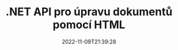 ---
############################# Static ############################
layout: "product"
date: 2022-11-09T21:39:28
draft: false

product: "Editor"
product_tag: "editor"
platform: ".NET"
platform_tag: "net"

############################# Head ############################
head_title: "C# .NET Document Editor API | Upravte Word Excel PowerPoint Web XML pomocí HTML"
head_description: "API editoru dokumentů C# .NET pro načtení formátů Microsoft Word, Excel, PowerPoint, PDF, XML, web a textové soubory do HTML, manipulaci a převod zpět do původního formátu."

############################# Header ############################
title: ".NET API pro úpravu dokumentů pomocí HTML"
description: "Vyvíjejte aplikace .NET, integrujte je s editorem HTML, načtěte podporovaný dokument, upravujte a převádějte do původního formátu."
button:
    enable: true

############################# SubMenu ############################
submenu:
    enable: true
    
    left:
        img_alt: "GroupDocs.Editor for .NET"
        image: "https://www.groupdocs.cloud/templates/groupdocs/images/product-logos/groupdocs-editor-net.png"
        product: "GroupDocs.Editor"
        platform: ".NET"

    middle:
        button:
            # button loop
            - link: "#overview"
              text: "Přehled"

            # button loop
            - link: "#features"
              text: "Funkce"

            # button loop
            - link: "#support"
              text: "Podpěra, podpora"

            # button loop
            - link: "https://products.groupdocs.app/editor"
              text: "Živá ukázka"

            # button loop
            - link: "https://purchase.groupdocs.com/pricing/editor/net"
              text: "Ceny"

    right:
        link_download: "https://downloads.groupdocs.com/editor"
        link_learn: "https://docs.groupdocs.com/editor/net/"
        link_buy: "https://purchase.groupdocs.com"

############################# Overview ############################
overview:
    enable: true
    content: |
      GroupDocs.Editor for .NET API vám pomůže vytvořit jednoduché a snadno použitelné aplikace C#, ASP.NET a další .NET aplikace, které se snadno integrují s oblíbenými editory HTML (jak open source, tak placenými) pro převod, úpravu a manipulaci s dokumenty. populární formáty souborů. Naše .NET Editor API umožňuje načíst dokument, převést jej do HTML, odeslat HTML do externího HTML editoru, a jakmile je manipulace hotová, uloží HTML do původního formátu souboru. Můžete také samostatně načíst zdroje připojené k libovolnému dokumentu. Pracuje se všemi druhy dokumentů, jako je například Microsoft Word, Excel, PowerPoint, PDF, XPS, OpenDocument, text, web, e-mail, e-kniha a další.
    tabs:
      enable: true
      
      ## TAB ONE ##
      tab_one:
        description: |
          Následuje přehled GroupDocs.Editoru pro .NET:
      
        left:
          enable: true
          icon: "fab fa-html5"
          title: "Manipulujte pomocí HTML"
          content: |
            * Načíst podporovaný dokument
            * Upravujte obsah pomocí HTML
            * Upravit související styly
            * Převést do původního formátu
      
      ## TAB TWO ##
      tab_two:
        description: |
          GroupDocs.Editor pro .NET podporuje následující [formáty souborů](https://docs.groupdocs.com/editor/java/supported-document-formats/)

        left:
          enable: true
          table:
            # table loop
            - title: "Microsoft Office"
              content: |
                * **Microsoft Word**: DOC, DOCX, DOCM, DOT, DOTM, DOTX, FlatOPC, WordML, RTF
                * **Microsoft Excel**: XLS, XLSX, XLSM, XLT, XLTX, XLTM, XLSB, XLAM, CSV, TSV, SXC, SpreadsheetML, DIF, DSV
                * **Microsoft PowerPoint**: PPT, PPTX, PPTM, PPS, PPSX, PPSM, POT, POTX, POTM

        right:
          enable: true
          table:
            # table loop
            - title: "Rodiny jiných formátů"
              content: |
                * **Formáty OpenDocument**: ODT, OTT, ODS, FODS, ODP, OTP
                * **Formáty s pevným rozložením**: PDF, XPS
                * **Webové formáty**: HTML, MHTML, CHM, XML, TXT
                * **Webové formáty**: MOBI, AZW3, ePub

      ## TAB THREE ##
      tab_three:
        description: |
          GroupDocs.Editor pro .NET podporuje následující operační systémy, rámce a správce balíčků:
        
        left:
          enable: true
          table:
            # table loop
            - icon: "fab fa-windows"
              title: "Operační systémy"
              content: |
                * Microsoft Windows Desktop
                * Microsoft Windows Server
                * Microsoft Windows Azure
                * Linux

            # table loop
            - icon: "fas fa-code"
              title: "Podporované rámce"
              content: |
                * .NET Framework 4.6.1+
                * .NET Standard 2.0+
                * .NET 6+
                * Mono Framework 1.2+

        right:
          enable: true
          table:
            # table loop
            - icon: "fas fa-box"
              title: "Správci balíčků"
              content: |
                * NuGet

            # table loop
            - icon: "fas fa-tools"
              title: "Vývojová prostředí"
              content: |
                * Microsoft Visual Studio
                * Xamarin.Android
                * Xamarin.IOS
                * Xamarin.Mac
                * MonoDevelop

############################# Features ############################
features:
    enable: true
    title: "Funkce GroupDocs.Editor pro .NET"

    feature:
      # feature loop
      - icon: "fas fa-copy"
        content: "Snadná integrace s jakýmkoli HTML editorem"

      # feature loop
      - icon: "fas fa-eye"
        content: "Převést dokument do HTML DOM"

      # feature loop
      - icon: "fas fa-bolt"
        content: "Načtení obsahu HTML ze streamu dokumentů"
      
      # feature loop
      - icon: "fas fa-file-powerpoint"
        content: "Získejte obsah HTML a jeho vložené zdroje"

      # feature loop
      - icon: "fas fa-code"
        content: "Získejte obsah značky HTML Body z dokumentu"

      # feature loop
      - icon: "fas fa-cloud"
        content: "Získejte šablony stylů CSS dokumentu HTML"

      # feature loop
      - icon: "fas fa-remove-format"
        content: "Procházejte obsah HTML a ukládejte jeho zdroje"

      # feature loop
      - icon: "fas fa-comment-slash"
        content: "Načíst HTML DOM z obsahu řetězce a převést na dokument"

      # feature loop
      - icon: "fas fa-location-arrow"
        content: "HTML DOM spolu s konverzí zdrojů"

      # feature loop
      - icon: "fas fa-border-all"
        content: "Upravujte dokumenty různých formátů v HTML"

      # feature loop
      - icon: "fas fa-wrench"
        content: "Přesný převod"

      # feature loop
      - icon: "fas fa-columns"
        content: "Použijte ochranu proti čtení a/nebo zápisu na výsledný dokument"

      # feature loop
      - icon: "fas fa-file-word"
        content: "Stránkování dokumentů pro zpracování textu a úpravy v libovolném editoru WYSIWYG"

      # feature loop
      - icon: "fas fa-envelope"
        content: "Databáze (DB) a uživatelské rozhraní (UI) Agnostic"

      # feature loop
      - icon: "fas fa-print"
        content: "Výkonné funkce zpracování XML"

      # feature loop
      - icon: "fas fa-file-archive"
        content: "Načtení OTF (písma otevřeného typu) ze vstupních dokumentů a export do výsledného dokumentu"

      # feature loop
      - icon: "fas fa-lock"
        content: "Zpracovávejte rastrové a vektorové obrázky interně v rámci podporovaných formátů vstupních dokumentů"

      # feature loop
      - icon: "fas fa-file-code"
        content: "Vložte obsah upraveného sešitu do původní tabulky na požadované místo"
      
      # feature loop
      - icon: "fas fa-fill-drip"
        content: "Upravte snímky a vložte je do výsledné tabulky"

      # feature loop
      - icon: "fas fa-file-excel"
        content: "Vložit písma do výsledného dokumentu pro zpracování textu při ukládání"

    more_feature:
      # more_feature_loop
      - title: "Přesný převod do az HTML DOM"
        content: |
          GroupDocs.Editor for .NET API umožňuje vašim .NET aplikacím načíst dokument podporovaného formátu a převést jej na HTML Document Object Model (DOM) spolu s extrakcí připojených zdrojů, jako je CSS. Poté můžete provést úpravy kódu HTML pomocí svého oblíbeného editoru HTML. Jakmile dokončíte úpravy, GroupDocs.Editor for .NET API vám umožní přesně převést tento HTML DOM zpět na původní soubor.

          ```cs
          // Create Editor class by loading an input document
          Editor editor = new Editor("Sample.docx");

          // Open document for edit and obtain EditableDocument
          EditableDocument original = editor.Edit();

          // Obtain all-embedded HTML from it
          string allEmbeddedInside = original.GetEmbeddedHtml();

          // If necessary, obtain pure HTML-markup, CSS, images and other resources in separate form

          // Whole HTML-markup, without any resources
          string completeHtmlMarkup = original.GetContent();

          // Only HTML->BODY content, useful for most of WYSIWYG-editors
          string onlyInnerBody = original.GetBodyContent();

          // All CSS stylesheets
          var stylesheets = original.Css;

          // All images, including raster and vector, but without CSS gradients
          var images = original.Images;

          // All font resources
          var fonts = original.Fonts;

          // finally, send this content to your WYSIWYG HTML-editor
          ```
      # more_feature_loop
      - title: "Načíst a extrahovat externí zdroje"
        content: "GroupDocs.Editor for .NET API je schopen načíst externí zdroje připojené k podporovaným dokumentům, jako jsou obrázky, písma, CSS a další. Načtené prostředky pak lze načíst, procházet a ukládat odděleně od výsledného dokumentu HTML. Získáte tak snadněji spravovaný výstup."

      # more_feature_loop
      - title: "Použít textové efekty ve formátech souborů textového editoru"
        content: "API editoru dokumentů GroupDocs umožňuje přidávat komplexní textové efekty (Stín, 3D efekt, Obrys, Záře, Engrave, Emboss) při práci s podporovanými formáty zpracování dokumentů Microsoft Word. Tato funkce je automaticky povolena, což lze pozorovat při zpracování dokumentu s takovými textovými efekty."

      # more_feature_loop
      - title: "Výkonné funkce pro manipulaci s XML"
        content: |
          Pomocí GroupDocs.Editor for .NET API můžete otevírat, prohlížet a upravovat dokumenty XML. Naše editační API nabízí speciální podporu a rozpoznávání XML tagů, atributů spolu s jejich hodnotami, XML deklarace, CDATA sekce, DOCTYPE definice a další XML specifické entity. Jste schopni přizpůsobit nastavení písma a barvy pro každou odlišnou entitu ve struktuře XML.  

          Funkce XML Converter je dostatečně inteligentní, aby zobrazila chyby v souboru XML a jak je opravit. Mechanismus URI a rozpoznávání e-mailů skenuje atributy XML a představuje zjištěné URI a e-mailové adresy uvnitř značky A jako odkazy, takže je lze upravit jako odkaz, nikoli jako text ve výsledném souboru HTML.

############################# Support ############################
support:
    enable: true

############################# Solutions ############################
solutions:
    enable: true
    title: "GroupDocs.Editor nabízí rozhraní API pro úpravu dokumentů pro další populární vývojová prostředí"

    solution:
        # solution loop
        - img_alt: "GroupDocs.Editor for Java"
          image: "https://www.groupdocs.cloud/templates/groupdocs/images/product-logos/groupdocs-editor-java.png"
          product: "GroupDocs.Editor"
          platform: "Java"
          link: "/editor/java/"

############################# Back to top ###############################
back_to_top:
  enable: true
---
